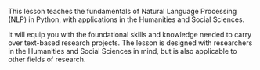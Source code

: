 This lesson teaches the fundamentals of Natural Language Processing (NLP) in Python, with applications in the Humanities and Social Sciences.

It will equip you with the foundational skills and knowledge needed to carry over text-based research projects. The lesson is designed with researchers in the Humanities and Social Sciences in mind, but is also applicable to other fields of research.
